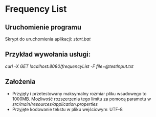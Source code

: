 # Frequency List
## Uruchomienie programu
Skrypt do uruchomienia aplikacji: _start.bat_
## Przykład wywołania usługi:
_curl -X GET localhost:8080/frequencyList -F file=@testInput.txt_

## Założenia
* Przyjęty i przetestowany maksymalny rozmiar pliku wsadowego to 1000MB. Możliwość rozszerzenia tego limitu za pomocą parametu w _src/main/resources/application.properties_
* Przyjęte kodowanie tekstu w pliku wejściowym: UTF-8